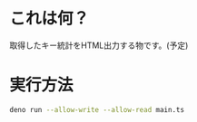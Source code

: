 # これは何？

取得したキー統計をHTML出力する物です。(予定)

# 実行方法

```bash
deno run --allow-write --allow-read main.ts
```

